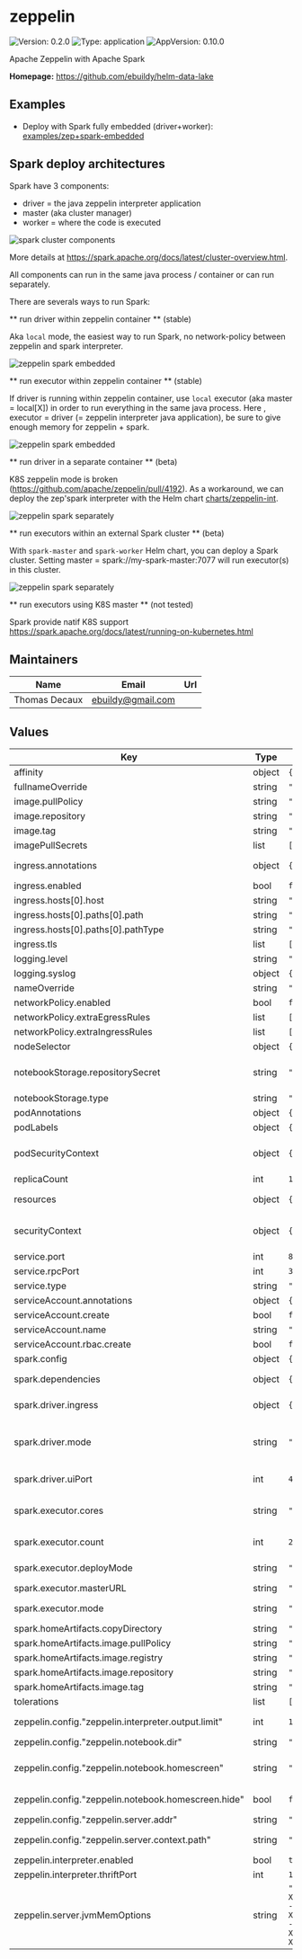 # zeppelin

![Version: 0.2.0](https://img.shields.io/badge/Version-0.2.0-informational?style=flat-square) ![Type: application](https://img.shields.io/badge/Type-application-informational?style=flat-square) ![AppVersion: 0.10.0](https://img.shields.io/badge/AppVersion-0.10.0-informational?style=flat-square)

Apache Zeppelin with Apache Spark

**Homepage:** <https://github.com/ebuildy/helm-data-lake>

## Examples

* Deploy with Spark fully embedded (driver+worker): [examples/zep+spark-embedded](../../examples/zep+spark-embedded)

## Spark deploy architectures

Spark have 3 components:
* driver = the java zeppelin interpreter application
* master (aka cluster manager)
* worker = where the code is executed

![spark cluster components](/docs/spark-cluster.png)

More details at https://spark.apache.org/docs/latest/cluster-overview.html.

All components can run in the same java process / container or can run separately.

There are severals ways to run Spark:

** run driver within zeppelin container ** (stable)

Aka `local` mode, the easiest way to run Spark, no network-policy between zeppelin and spark interpreter.

![zeppelin spark embedded](/docs/zep-1.png)

** run executor within zeppelin container ** (stable)

If driver is running within zeppelin container, use `local` executor (aka master = local[X]) in order to run everything in the same java process.
Here , executor = driver (= zeppelin interpreter java application), be sure to give enough memory for zeppelin + spark.

![zeppelin spark embedded](/docs/zep-1.png)

** run driver in a separate container ** (beta)

K8S zeppelin mode is broken (https://github.com/apache/zeppelin/pull/4192).
As a workaround, we can deploy the zep'spark interpreter with the Helm chart [charts/zeppelin-int](../zeppelin-int).

![zeppelin spark separately](/docs/zep-2.png)

** run executors within an external Spark cluster ** (beta)

With `spark-master` and `spark-worker` Helm chart, you can deploy a Spark cluster.
Setting master = spark://my-spark-master:7077 will run executor(s) in this cluster.

![zeppelin spark separately](/docs/zep-3.png)

** run executors using K8S master ** (not tested)

Spark provide natif K8S support https://spark.apache.org/docs/latest/running-on-kubernetes.html

## Maintainers

| Name | Email | Url |
| ---- | ------ | --- |
| Thomas Decaux | ebuildy@gmail.com |  |

## Values

| Key | Type | Default | Description |
|-----|------|---------|-------------|
| affinity | object | `{}` |  |
| fullnameOverride | string | `""` |  |
| image.pullPolicy | string | `"IfNotPresent"` |  |
| image.repository | string | `"apache/zeppelin"` |  |
| image.tag | string | `"0.9.0"` |  |
| imagePullSecrets | list | `[]` | To use private images |
| ingress.annotations | object | `{}` | Annotations to use cert-manager and sticky sessions |
| ingress.enabled | bool | `false` | Enable Zeppelin server ingress |
| ingress.hosts[0].host | string | `"chart-example.local"` |  |
| ingress.hosts[0].paths[0].path | string | `"/"` |  |
| ingress.hosts[0].paths[0].pathType | string | `"ImplementationSpecific"` |  |
| ingress.tls | list | `[]` |  |
| logging.level | string | `"INFO"` |  |
| logging.syslog | object | `{}` |  |
| nameOverride | string | `""` |  |
| networkPolicy.enabled | bool | `false` | enable network policy |
| networkPolicy.extraEgressRules | list | `[]` | add extra NP egress rules |
| networkPolicy.extraIngressRules | list | `[]` | add extra NP ingress rules |
| nodeSelector | object | `{}` |  |
| notebookStorage.repositorySecret | string | `"git-data-lake"` | if type is `git` , use this secret to get the repository URL (usually the URL contains an access token) |
| notebookStorage.type | string | `"git"` | Kind of storage for notebook |
| podAnnotations | object | `{}` |  |
| podLabels | object | `{}` |  |
| podSecurityContext | object | `{}` | see https://kubernetes.io/docs/tasks/configure-pod-container/security-context/ |
| replicaCount | int | `1` | Pod replica count |
| resources | object | `{}` | Resources, dont be greedy for memory, this is java :-)  |
| securityContext | object | `{}` | see https://kubernetes.io/docs/tasks/configure-pod-container/security-context/ |
| service.port | int | `8080` | HTTP server port |
| service.rpcPort | int | `38853` | RPC port, to register interpreter |
| service.type | string | `"ClusterIP"` |  |
| serviceAccount.annotations | object | `{}` |  |
| serviceAccount.create | bool | `false` |  |
| serviceAccount.name | string | `"default"` |  |
| serviceAccount.rbac.create | bool | `false` |  |
| spark.config | object | `{}` | Spark configuration |
| spark.dependencies | object | `{}` | download dependencies via an init container to use proxy only for this |
| spark.driver.ingress | object | `{"enabled":false}` | if mode is `local`, create an ingress to access to Spark UI |
| spark.driver.mode | string | `"local"` | driver mode, `local` will run Zeppelin Spark interpreter in the same container, `external` will connect to an interpreter running in another pod |
| spark.driver.uiPort | int | `4040` | if mode is `local`, Spark UI port, usually 4040 |
| spark.executor.cores | string | `"*"` | how many cores (* to use all CPUs) -- in `local` mode, this is equivalent to master = local[cores] |
| spark.executor.count | int | `2` | if mode is not local, how many executors to deploy |
| spark.executor.deployMode | string | `"client"` | if mode is not local, deploy mode (client / cluster) |
| spark.executor.masterURL | string | `""` | if mode is not local, full master URL |
| spark.executor.mode | string | `"local"` | `local` will run executor in the same driver java process / cluster / k8s |
| spark.homeArtifacts.copyDirectory | string | `"/opt/bitnami/spark"` |  |
| spark.homeArtifacts.image.pullPolicy | string | `"IfNotPresent"` |  |
| spark.homeArtifacts.image.registry | string | `"docker.io"` |  |
| spark.homeArtifacts.image.repository | string | `"bitnami/spark"` |  |
| spark.homeArtifacts.image.tag | string | `"2.4.5"` |  |
| tolerations | list | `[]` |  |
| zeppelin.config."zeppelin.interpreter.output.limit" | int | `102400` | Output message from interpreter exceeding the limit will be truncated |
| zeppelin.config."zeppelin.notebook.dir" | string | `"notebook"` | notebooks storage dir |
| zeppelin.config."zeppelin.notebook.homescreen" | string | `""` | id of notebook to be displayed in homescreen. ex) 2A94M5J1Z Empty value displays default home screen |
| zeppelin.config."zeppelin.notebook.homescreen.hide" | bool | `false` | hide homescreen notebook from list when this value set to true |
| zeppelin.config."zeppelin.server.addr" | string | `"0.0.0.0"` | IP to listen to (usually `0.0.0.0`) |
| zeppelin.config."zeppelin.server.context.path" | string | `"/"` | Context Path of the Web Application (usually `/`) |
| zeppelin.interpreter.enabled | bool | `true` |  |
| zeppelin.interpreter.thriftPort | int | `10000` |  |
| zeppelin.server.jvmMemOptions | string | `"-XX:+UnlockExperimentalVMOptions -XX:+UseCGroupMemoryLimitForHeap -XX:MaxRAMFraction=1 -Xms512m -Xmx512m -XX:MaxMetaspaceSize=512m"` | Zeppelin Java process memory options |